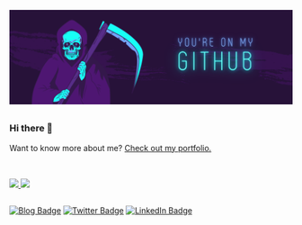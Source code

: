 [![Braydon's GitHub Banner](./Banner%20do%20Github.png)](https://irlanfreitas.me)
##

### Hi there 👋

Want to know more about me? [Check out my portfolio.](https://irlanfreitas.me/)

##
<!--
**IrlanFreitas/IrlanFreitas** is a ✨ _special_ ✨ repository because its `README.md` (this file) appears on your GitHub profile.

Here are some ideas to get you started:

- 🔭 I’m currently working on ...
- 🌱 I’m currently learning ...
- 👯 I’m looking to collaborate on ...
- 🤔 I’m looking for help with ...
- 💬 Ask me about ...
- 📫 How to reach me: ...
- 😄 Pronouns: ...
- ⚡ Fun fact: ...
-->
<br>

<!-- <div>
  <a href="https://github.com/IrlanFreitas">
  <img height="180em" src="https://github-readme-stats.vercel.app/api/top-langs/?username=IrlanFreitas&hide=html,css&title_color=ffffff&text_color=c9cacc&icon_color=4AB197&bg_color=1A2B34" />
  <img height="180em" src="https://github-readme-stats.vercel.app/api?username=IrlanFreitas&show_icons=true&line_height=27&count_private=true&title_color=ffffff&text_color=c9cacc&icon_color=4AB097&bg_color=1A2B34" alt="Braydon's GitHub Stats" />
</div> -->

<div>
  <a href="https://github.com/IrlanFreitas">
  <img height="180em" src="https://github-readme-stats.vercel.app/api?username=irlanfreitas&show_icons=true&theme=dracula&include_all_commits=true&count_private=true"/>
  <img height="180em" src="https://github-readme-stats.vercel.app/api/top-langs/?username=irlanfreitas&layout=compact&langs_count=8&theme=dracula"/>
</div>

##
  
[![Blog Badge](https://img.shields.io/badge/blog-olha%20l%C3%A1-663399?style=flat-square&logo=gatsby)](https:irlanfreitas.me)
[![Twitter Badge](https://img.shields.io/badge/Twitter-Profile-informational?&logo=twitter&logoColor=white&color=1CA2F1&style=flat-square)](https://twitter.com/IrlanFreitas_)
[![LinkedIn Badge](https://img.shields.io/badge/LinkedIn-Profile-informational?&logo=linkedin&logoColor=white&color=0D76A8&style=flat-square)](https://www.linkedin.com/in/IrlanFreitas/)
